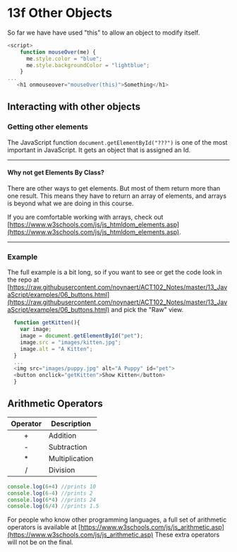 # 13f Other Objects

So far we have have used "this" to allow an object to modify itself.

```javascript
<script>
    function mouseOver(me) {
      me.style.color = "blue";
      me.style.backgroundColor = "lightblue";
    }
...
   <h1 onmouseover="mouseOver(this)">Something</h1>
```
## Interacting with other objects

### Getting other elements

The JavaScript function ```document.getElementById("???")``` is one of the most important in JavaScript.  It gets an object that is assigned an Id.

---
#### Why not get Elements By Class?

There are other ways to get elements.  But most of them return more than one result.  This means they have to return an array of elements, and arrays is beyond what we are doing in this course.

If you are comfortable working with arrays, check out [https://www.w3schools.com/js/js_htmldom_elements.asp](https://www.w3schools.com/js/js_htmldom_elements.asp).

---

### Example

The full example is a bit long, so if you want to see or get the code look in the repo at [https://raw.githubusercontent.com/noynaert/ACT102_Notes/master/13_JavaScript/examples/06_buttons.html](https://raw.githubusercontent.com/noynaert/ACT102_Notes/master/13_JavaScript/examples/06_buttons.html) and pick the "Raw" view.

```javascript
  function getKitten(){
    var image;
    image = document.getElementById("pet");
    image.src = "images/kitten.jpg";
    image.alt = "A Kitten";
  }
  ...
  <img src="images/puppy.jpg" alt="A Puppy" id="pet">
  <button onclick="getKitten">Show Kitten</button>
  }
```
## Arithmetic Operators

|Operator|Description|
:-:|---
|+|Addition|
|-|Subtraction|
|*|Multiplication|
|/|Division|

```javascript
console.log(6+4) //prints 10
console.log(6-4) //prints 2
console.log(6*4) //prints 24
console.log(6/4) //prints 1.5
```


For people who know other programming languages, a full set of arithmetic operators is available at [https://www.w3schools.com/js/js_arithmetic.asp](https://www.w3schools.com/js/js_arithmetic.asp)  These extra operators will not be on the final.